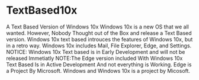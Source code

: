 # TextBased10x
A Text Based Version of Windows 10x
Windows 10x is a new OS that we all wanted.
However, Nobody Thought out of the Box and release a Text Based version.
Windows 10x text based introuces the features of Windows 10x, but in a retro way.
Windows 10x includes Mail, File Explorer, Edge, and  Settings.
NOTICE: Windows 10x Text based is in Early Development and will not be released Immetiatly
NOTE:The Edge version included With Windows 10x Text Based Is in Active Development And not everything is Working.
Edge is a Project By Microsoft.
Windows and Windows 10x is a project by Micosoft. 
